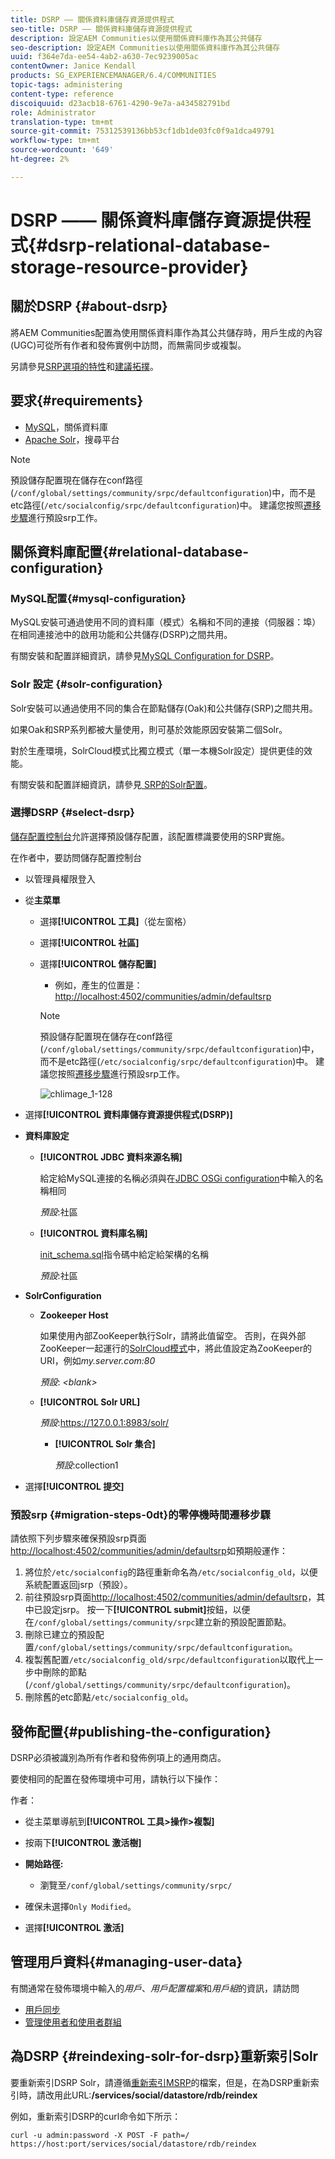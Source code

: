 ```yaml
---
title: DSRP —— 關係資料庫儲存資源提供程式
seo-title: DSRP —— 關係資料庫儲存資源提供程式
description: 設定AEM Communities以使用關係資料庫作為其公共儲存
seo-description: 設定AEM Communities以使用關係資料庫作為其公共儲存
uuid: f364e7da-ee54-4ab2-a630-7ec9239005ac
contentOwner: Janice Kendall
products: SG_EXPERIENCEMANAGER/6.4/COMMUNITIES
topic-tags: administering
content-type: reference
discoiquuid: d23acb18-6761-4290-9e7a-a434582791bd
role: Administrator
translation-type: tm+mt
source-git-commit: 75312539136bb53cf1db1de03fc0f9a1dca49791
workflow-type: tm+mt
source-wordcount: '649'
ht-degree: 2%

---
```



# DSRP —— 關係資料庫儲存資源提供程式{#dsrp-relational-database-storage-resource-provider}

## 關於DSRP {#about-dsrp}

將AEM Communities配置為使用關係資料庫作為其公共儲存時，用戶生成的內容(UGC)可從所有作者和發佈實例中訪問，而無需同步或複製。

另請參見[SRP選項的特性](working-with-srp.md#characteristics-of-srp-options)和[建議拓撲](topologies.md)。

## 要求{#requirements}

* [MySQL](#mysql-configuration)，關係資料庫
* [Apache Solr](#solr-configuration)，搜尋平台

>[!NOTE]
>
>預設儲存配置現在儲存在conf路徑(`/conf/global/settings/community/srpc/defaultconfiguration`)中，而不是etc路徑(`/etc/socialconfig/srpc/defaultconfiguration`)中。 建議您按照[遷移步驟](#migration-steps-0dt)進行預設srp工作。


## 關係資料庫配置{#relational-database-configuration}

### MySQL配置{#mysql-configuration}

MySQL安裝可通過使用不同的資料庫（模式）名稱和不同的連接（伺服器：埠）在相同連接池中的啟用功能和公共儲存(DSRP)之間共用。

有關安裝和配置詳細資訊，請參見[MySQL Configuration for DSRP](dsrp-mysql.md)。

### Solr 設定 {#solr-configuration}

Solr安裝可以通過使用不同的集合在節點儲存(Oak)和公共儲存(SRP)之間共用。

如果Oak和SRP系列都被大量使用，則可基於效能原因安裝第二個Solr。

對於生產環境，SolrCloud模式比獨立模式（單一本機Solr設定）提供更佳的效能。

有關安裝和配置詳細資訊，請參見[ SRP的Solr配置](solr.md)。

### 選擇DSRP {#select-dsrp}

[儲存配置控制台](srp-config.md)允許選擇預設儲存配置，該配置標識要使用的SRP實施。

在作者中，要訪問儲存配置控制台

* 以管理員權限登入
* 從&#x200B;**主菜單**

   * 選擇&#x200B;**[!UICONTROL 工具]**（從左窗格）
   * 選擇&#x200B;**[!UICONTROL 社區]**
   * 選擇&#x200B;**[!UICONTROL 儲存配置]**

      * 例如，產生的位置是：[http://localhost:4502/communities/admin/defaultsrp](http://localhost:4502/communities/admin/defaultsrp)
      >[!NOTE]
      >
      >預設儲存配置現在儲存在conf路徑(`/conf/global/settings/community/srpc/defaultconfiguration`)中，而不是etc路徑(`/etc/socialconfig/srpc/defaultconfiguration`)中。 建議您按照[遷移步驟](#migration-steps-0dt)進行預設srp工作。

      ![chlimage_1-128](assets/chlimage_1-128.png)

* 選擇&#x200B;**[!UICONTROL 資料庫儲存資源提供程式(DSRP)]**
* **資料庫設定**

   * **[!UICONTROL JDBC 資料來源名稱]**

      給定給MySQL連接的名稱必須與在[JDBC OSGi configuration](dsrp-mysql.md#configurejdbcconnections)中輸入的名稱相同

      *預設*:社區

   * **[!UICONTROL 資料庫名稱]**

      [init_schema.sql](dsrp-mysql.md#obtain-the-sql-script)指令碼中給定給架構的名稱

      *預設*:社區

* **SolrConfiguration**

   * **[](https://cwiki.apache.org/confluence/display/solr/Using+ZooKeeper+to+Manage+Configuration+Files)Zookeeper Host**

      如果使用內部ZooKeeper執行Solr，請將此值留空。 否則，在與外部ZooKeeper一起運行的[SolrCloud模式](solr.md#solrcloud-mode)中，將此值設定為ZooKeeper的URI，例如&#x200B;*my.server.com:80*

      *預設*:  *&lt;blank>*

   * **[!UICONTROL Solr URL]**

      *預設*:https://127.0.0.1:8983/solr/

      * **[!UICONTROL Solr 集合]**

         *預設*:collection1

* 選擇&#x200B;**[!UICONTROL 提交]**

### 預設srp {#migration-steps-0dt}的零停機時間遷移步驟

請依照下列步驟來確保預設srp頁面[http://localhost:4502/communities/admin/defaultsrp](http://localhost:4502/communities/admin/defaultsrp)如預期般運作：

1. 將位於`/etc/socialconfig`的路徑重新命名為`/etc/socialconfig_old`，以便系統配置返回jsrp（預設）。
1. 前往預設srp頁面[http://localhost:4502/communities/admin/defaultsrp](http://localhost:4502/communities/admin/defaultsrp)，其中已設定jsrp。 按一下&#x200B;**[!UICONTROL submit]**&#x200B;按鈕，以便在`/conf/global/settings/community/srpc`建立新的預設配置節點。
1. 刪除已建立的預設配置`/conf/global/settings/community/srpc/defaultconfiguration`。
1. 複製舊配置`/etc/socialconfig_old/srpc/defaultconfiguration`以取代上一步中刪除的節點(`/conf/global/settings/community/srpc/defaultconfiguration`)。
1. 刪除舊的etc節點`/etc/socialconfig_old`。

## 發佈配置{#publishing-the-configuration}

DSRP必須被識別為所有作者和發佈例項上的通用商店。

要使相同的配置在發佈環境中可用，請執行以下操作：

作者：

* 從主菜單導航到&#x200B;**[!UICONTROL 工具>操作>複製]**
* 按兩下&#x200B;**[!UICONTROL 激活樹]**
* **開始路徑:**

   * 瀏覽至`/conf/global/settings/community/srpc/`

* 確保未選擇`Only Modified`。
* 選擇&#x200B;**[!UICONTROL 激活]**

## 管理用戶資料{#managing-user-data}

有關通常在發佈環境中輸入的&#x200B;*用戶*、*用戶配置檔案*&#x200B;和&#x200B;*用戶組*&#x200B;的資訊，請訪問

* [用戶同步](sync.md)
* [管理使用者和使用者群組](users.md)

## 為DSRP {#reindexing-solr-for-dsrp}重新索引Solr

要重新索引DSRP Solr，請遵循[重新索引MSRP](msrp.md#msrp-reindex-tool)的檔案，但是，在為DSRP重新索引時，請改用此URL:**/services/social/datastore/rdb/reindex**

例如，重新索引DSRP的curl命令如下所示：

```shell
curl -u admin:password -X POST -F path=/ https://host:port/services/social/datastore/rdb/reindex
```
